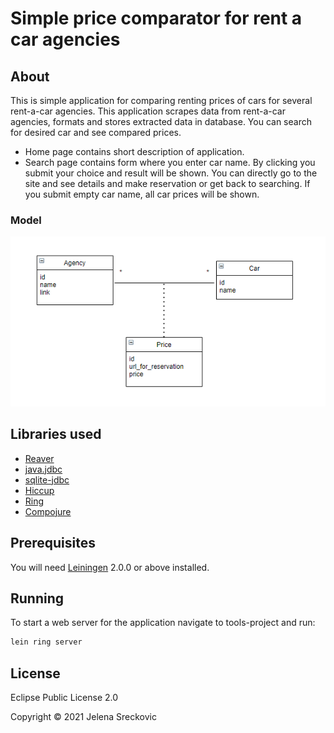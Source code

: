 # Simple price comparator for rent a car agencies

## About

This is simple application for comparing renting prices of cars for several rent-a-car agencies. This application scrapes data from rent-a-car agencies, formats and stores extracted data in database. You can search for desired car and see compared prices. 
* Home page contains short description of application.
* Search page contains form where you enter car name. By clicking you submit your choice and result will be shown. You can directly go to the site and see details and make reservation or get back to searching. If you submit empty car name, all car prices will be shown.

### Model
![model](https://raw.githubusercontent.com/Jelena-S/tools-project/master/resources/public/pictures/model-alati.PNG?token=ANO4OGVWMXFKYTGEYQC3NXTAVEMGQ)

## Libraries used

* [Reaver](https://github.com/mischov/reaver)
* [java.jdbc](https://github.com/clojure/java.jdbc)
* [sqlite-jdbc](https://github.com/xerial/sqlite-jdbc)
* [Hiccup](https://github.com/weavejester/hiccup)
* [Ring](https://github.com/ring-clojure/ring)
* [Compojure](https://github.com/weavejester/compojure)


## Prerequisites

You will need [Leiningen](https://github.com/technomancy/leiningen) 2.0.0 or above installed.

## Running

To start a web server for the application navigate to tools-project and run: 
```bash
lein ring server
```

## License

Eclipse Public License 2.0

Copyright © 2021 Jelena Sreckovic

